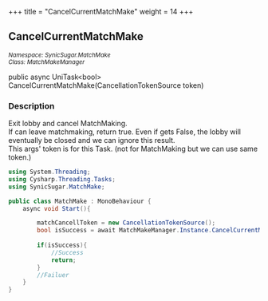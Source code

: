 +++
title = "CancelCurrentMatchMake"
weight = 14
+++
## CancelCurrentMatchMake
<small>*Namespace: SynicSugar.MatchMake* <br>
*Class: MatchMakeManager* </small>

public async UniTask&lt;bool&gt; CancelCurrentMatchMake(CancellationTokenSource token)


### Description
Exit lobby and cancel MatchMaking.<br>
If can leave matchmaking, return true. Even if gets False, the lobby will eventually be closed and we can ignore this result.<br>
This args' token is for this Task. (not for MatchMaking but we can use same token.)


```cs
using System.Threading;
using Cysharp.Threading.Tasks;
using SynicSugar.MatchMake;

public class MatchMake : MonoBehaviour {
    async void Start(){

        matchCancellToken = new CancellationTokenSource();
        bool isSuccess = await MatchMakeManager.Instance.CancelCurrentMatchMake(matchCancellToken);
        
        if(isSuccess){
            //Success
            return;
        }
        //Failuer
    }
}
```